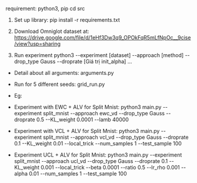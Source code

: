 requirement: python3, pip
cd src

1. Set up library: 	pip install -r requirements.txt	

2. Download Omniglot dataset at: 
https://drive.google.com/file/d/1eHf3Dw3q9_OPOkFqR5mLfNpOc__9cise/view?usp=sharing

3. Run experiment
python3 --experiment [dataset] --approach [method] --drop_type Gauss --droprate [Giá trị init_alpha] ...

- Detail about all arguments: arguments.py
- Run for 5 different seeds: grid_run.py

- Eg:
+ Experiment with EWC + ALV for Split Mnist: 
python3 main.py --experiment split_mnist --approach ewc_vd --drop_type Gauss --droprate 0.5 --KL_weight 0.0001 --lamb 40000

+ Experiment with VCL + ALV for Split Mnist: 
python3 main.py --experiment split_mnist --approach vcl_vd --drop_type Gauss --droprate 0.1 --KL_weight 0.01 --local_trick  --num_samples 1 --test_sample 100

+ Experiment UCL + ALV for Split Mnist: 
python3 main.py --experiment split_mnist --approach ucl_vd --drop_type Gauss --droprate 0.1 --KL_weight 0.001 --local_trick --beta 0.0001 --ratio 0.5 --lr_rho 0.001 --alpha 0.01 --num_samples 1 --test_sample 100
